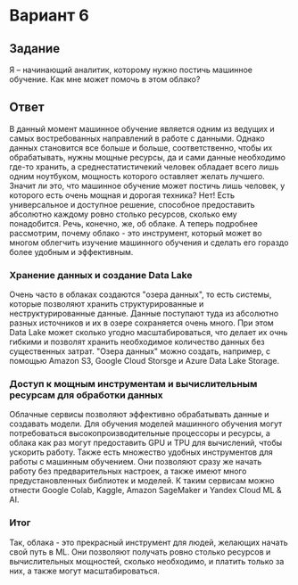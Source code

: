 # Вариант 6
## Задание
Я – начинающий аналитик, которому нужно постичь машинное обучение. Как мне может помочь в этом облако?
## Ответ
В данный момент машинное обучение является одним из ведущих и самых востребованных направлений в работе с данными. Однако данных становится все больше и больше, соответственно, чтобы их обрабатывать, нужны мощные ресурсы, да и сами данные необходимо где-то хранить, а среднестатистичекий человек обладает всего лишь одним ноутбуком, мощность которого оставляет желать лучшего. Значит ли это, что машинное обучение может постичь лишь человек, у которого есть очень мощная и дорогая техника? Нет! Есть универсальное и доступное решение, способное предоставить абсолютно каждому ровно столько ресурсов, сколько ему понадобится. Речь, конечно, же, об облаке. А теперь подробнее рассмотрим, почему облако - это инструмент, который может во многом облегчить изучение машинного обучения и сделать его гораздо более удобным и эффективным.
### Хранение данных и создание Data Lake
Очень часто в облаках создаются "озера данных", то есть системы, которые позволяют хранить структурированные и неструктурированные данные. Данные поступают туда из абсолютно разных источников и их в озере сохраняется очень много. При этом Data Lake может сколько угодно масштабироваться, что делает их очнь гибкими и позволят хранить необходимое количество данных без существенных затрат. "Озера данных" можно создать, например, с помощью Amazon S3, Google Cloud Storsge и Azure Data Lake Storage.
### Доступ к мощным инструментам и вычислительным ресурсам для обработки данных
Облачные сервисы позволяют эффективно обрабатывать данные и создавать модели. Для обучения моделей машинного обучения могут потребоваться высокопроизводительные процессоры и ресурсы, а облака как раз могут предоставить GPU и TPU для вычислений, чтобы ускорить работу. Также есть множество удобных инструментов для работы с машинным обучением. Они позволяют сразу же начать работу без предварительных настроек, а также имеют много предустановленных библиотек и моделей. К таким сервисам можно отнести Google Colab, Kaggle, Amazon SageMaker и Yandex Cloud ML & AI.
### Итог
Так, облака - это прекрасный инструмент для людей, желающих начать свой путь в ML. Они позволяют получать ровно столько ресурсов и вычислительных мощностей, сколько необходимо, и платить только за них, а также могут масштабироваться. 



